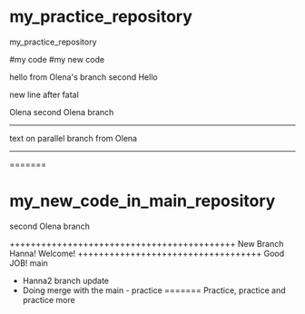 # my_practice_repository
my_practice_repository

#my code
#my new code


hello from Olena's branch
second Hello

new line after fatal

Olena
second Olena branch


**********************************
text on parallel branch from Olena
************************************
=======
# my_new_code_in_main_repository

second Olena branch

+++++++++++++++++++++++++++++++++++++++++++
New Branch Hanna! Welcome!
+++++++++++++++++++++++++++++++++++
Good JOB!
main



* Hanna2 branch update
* Doing merge with the main - practice
=======
Practice, practice and practice more

